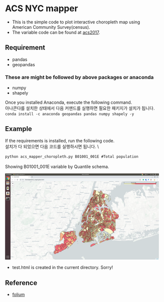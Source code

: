 # ACS NYC mapper
- This is the simple code to plot interactive choropleth map using American Community Survey(census).
- The variable code can be found at [acs2017](https://api.census.gov/data/2017/acs/acs5/variables.html).

## Requirement
- pandas
- geopandas

### These are might be followed by above packages or anaconda
- numpy
- shapely

Once you installed Anaconda, execute the following command. \
아나콘다를 설치한 상태에서 다음 커맨드를 실행하면 필요한 패키지가 설치가 됩니다. \
`conda install -c anaconda geopandas pandas numpy shapely -y`

## Example
If the requirements is installed, run the following code. \
설치가 다 되었으면 다음 코드를 실행하시면 됩니다. \

`python acs_mapper_choropleth.py B01001_001E #Total population` \
<br>
Showing B01001_001E variable by Quantile schema. <br>

![img1](img/img1.png)
- test.html is created in the current directory. Sorry!

## Reference
- [folium](https://github.com/python-visualization/folium)
